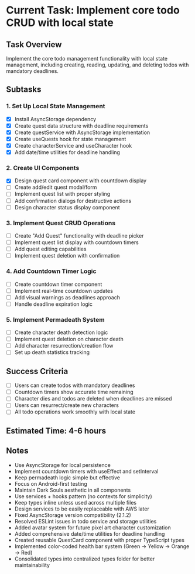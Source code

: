 # Current Task: Implement core todo CRUD with local state

## Task Overview

Implement the core todo management functionality with local state management, including creating, reading, updating, and deleting todos with mandatory deadlines.

## Subtasks

### 1. Set Up Local State Management

- [x] Install AsyncStorage dependency
- [x] Create quest data structure with deadline requirements
- [x] Create questService with AsyncStorage implementation
- [x] Create useQuests hook for state management
- [x] Create characterService and useCharacter hook
- [x] Add date/time utilities for deadline handling

### 2. Create UI Components

- [x] Design quest card component with countdown display
- [ ] Create add/edit quest modal/form
- [ ] Implement quest list with proper styling
- [ ] Add confirmation dialogs for destructive actions
- [ ] Design character status display component

### 3. Implement Quest CRUD Operations

- [ ] Create "Add Quest" functionality with deadline picker
- [ ] Implement quest list display with countdown timers
- [ ] Add quest editing capabilities
- [ ] Implement quest deletion with confirmation

### 4. Add Countdown Timer Logic

- [ ] Create countdown timer component
- [ ] Implement real-time countdown updates
- [ ] Add visual warnings as deadlines approach
- [ ] Handle deadline expiration logic

### 5. Implement Permadeath System

- [ ] Create character death detection logic
- [ ] Implement quest deletion on character death
- [ ] Add character resurrection/creation flow
- [ ] Set up death statistics tracking

## Success Criteria

- [ ] Users can create todos with mandatory deadlines
- [ ] Countdown timers show accurate time remaining
- [ ] Character dies and todos are deleted when deadlines are missed
- [ ] Users can resurrect/create new characters
- [ ] All todo operations work smoothly with local state

## Estimated Time: 4-6 hours

## Notes

- Use AsyncStorage for local persistence
- Implement countdown timers with useEffect and setInterval
- Keep permadeath logic simple but effective
- Focus on Android-first testing
- Maintain Dark Souls aesthetic in all components
- Use services + hooks pattern (no contexts for simplicity)
- Keep types inline unless used across multiple files
- Design services to be easily replaceable with AWS later
- Fixed AsyncStorage version compatibility (2.1.2)
- Resolved ESLint issues in todo service and storage utilities
- Added avatar system for future pixel art character customization
- Added comprehensive date/time utilities for deadline handling
- Created reusable QuestCard component with proper TypeScript types
- Implemented color-coded health bar system (Green → Yellow → Orange → Red)
- Consolidated types into centralized types folder for better maintainability

